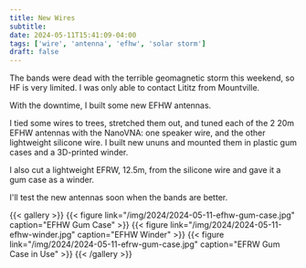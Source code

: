```yaml
---
title: New Wires
subtitle:
date: 2024-05-11T15:41:09-04:00
tags: ['wire', 'antenna', 'efhw', 'solar storm']
draft: false
---
```


The bands were dead
with the terrible geomagnetic storm this weekend,
so HF is very limited.
I was only able to contact Lititz from Mountville.

With the downtime,
I built some new EFHW antennas.

I tied some wires to trees, stretched them out,
and tuned each of the 2 20m EFHW antennas with the NanoVNA:
one speaker wire, and the other lightweight silicone wire.
I built new ununs and mounted them in plastic gum cases
and a 3D-printed winder.

I also cut a lightweight EFRW, 12.5m,
from the silicone wire
and gave it a gum case as a winder.

I'll test the new antennas soon
when the bands are better.

{{< gallery >}}
{{< figure link="/img/2024/2024-05-11-efhw-gum-case.jpg" caption="EFHW Gum Case" >}}
{{< figure link="/img/2024/2024-05-11-efhw-winder.jpg" caption="EFHW Winder" >}}
{{< figure link="/img/2024/2024-05-11-efrw-gum-case.jpg" caption="EFRW Gum Case in Use" >}}
{{< /gallery >}}
	
<!--more-->
	
	
